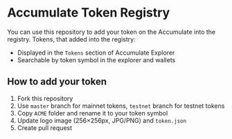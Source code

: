 # Accumulate Token Registry
You can use this repository to add your token on the Accumulate into the registry.
Tokens, that added into the registry:
- Displayed in the `Tokens` section of Accumulate Explorer
- Searchable by token symbol in the explorer and wallets

## How to add your token
1. Fork this repository
2. Use `master` branch for mainnet tokens, `testnet` branch for testnet tokens
3. Copy `ACME` folder and rename it to your token symbol
4. Update logo image (256×256px, JPG/PNG) and `token.json`
5. Create pull request
